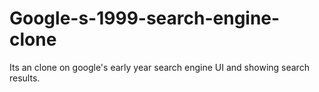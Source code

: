 # Google-s-1999-search-engine-clone
Its an clone on google's early year search engine UI and showing search results.
